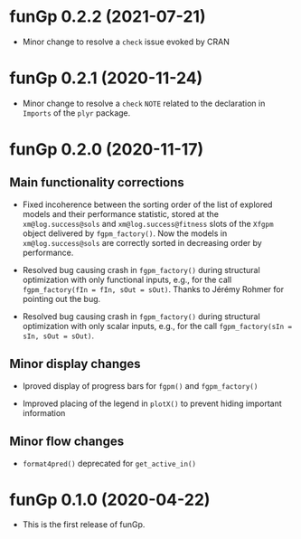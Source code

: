 # funGp 0.2.2 (2021-07-21)

* Minor change to resolve a `check` issue evoked by CRAN

# funGp 0.2.1 (2020-11-24)

* Minor change to resolve a `check` `NOTE` related to the declaration in `Imports` of the `plyr`
  package.

# funGp 0.2.0 (2020-11-17)

## Main functionality corrections

* Fixed incoherence between the sorting order of the list of explored models and their performance
  statistic, stored at the `xm@log.success@sols` and `xm@log.success@fitness` slots of the `Xfgpm`
  object delivered by `fgpm_factory()`. Now the models in `xm@log.success@sols` are correctly
  sorted in decreasing order by performance.
  
* Resolved bug causing crash in `fgpm_factory()` during structural optimization with only functional
  inputs, e.g., for the call `fgpm_factory(fIn = fIn, sOut = sOut)`. Thanks to Jérémy Rohmer for
  pointing out the bug.

* Resolved bug causing crash in `fgpm_factory()` during structural optimization with only scalar
  inputs, e.g., for the call `fgpm_factory(sIn = sIn, sOut = sOut)`.

## Minor display changes

* Iproved display of progress bars for `fgpm()` and `fgpm_factory()`

* Improved placing of the legend in `plotX()` to prevent hiding important information

## Minor flow changes

* `format4pred()` deprecated for `get_active_in()`

# funGp 0.1.0 (2020-04-22)

* This is the first release of funGp.

